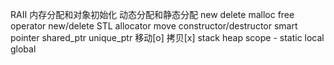 RAII
内存分配和对象初始化
动态分配和静态分配
new delete
malloc free
operator new/delete
STL allocator
move
constructor/destructor
smart pointer
shared_ptr
unique_ptr 移动[o] 拷贝[x]
stack heap
scope - static local global